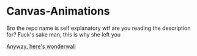 # Canvas-Animations
Bro the repo name is self explanatory wtf are you reading the description for? Fuck's sake man, this is why she left you

[Anyway, here's wonderwall](https://robo-mop.github.io/Canvas-Animations/index.html)
